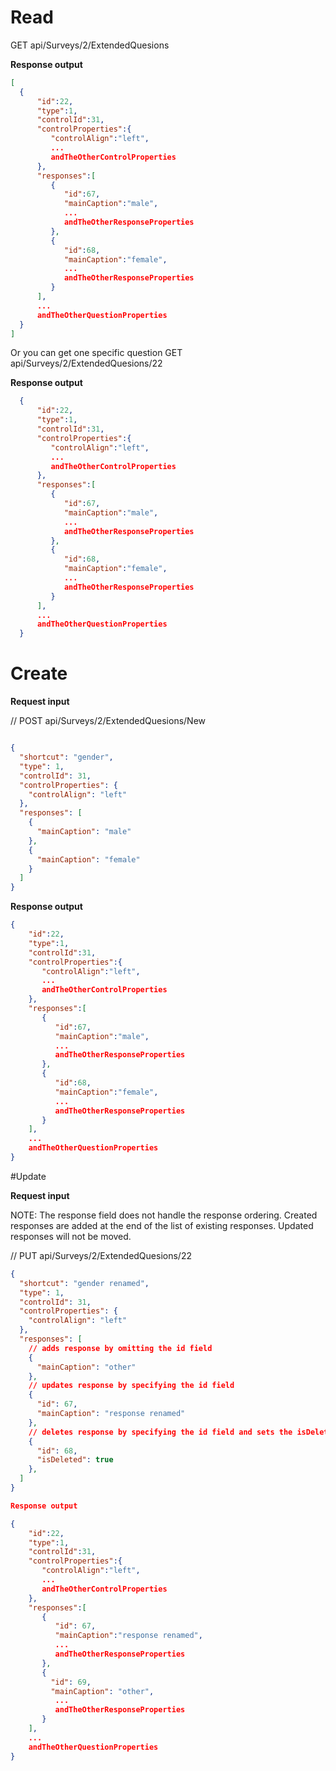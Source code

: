 # Read

GET api/Surveys/2/ExtendedQuesions

**Response output**

```json
[
  {
      "id":22,
      "type":1,
      "controlId":31,
      "controlProperties":{
         "controlAlign":"left",
         ...
         andTheOtherControlProperties
      },
      "responses":[
         {
            "id":67,
            "mainCaption":"male",
            ...
            andTheOtherResponseProperties
         },
         {
            "id":68,
            "mainCaption":"female",
            ...
            andTheOtherResponseProperties
         }
      ],
      ...
      andTheOtherQuestionProperties
  }
]
```

Or you can get one specific question GET api/Surveys/2/ExtendedQuesions/22

**Response output**

```json
  {
      "id":22,
      "type":1,
      "controlId":31,
      "controlProperties":{
         "controlAlign":"left",
         ...
         andTheOtherControlProperties
      },
      "responses":[
         {
            "id":67,
            "mainCaption":"male",
            ...
            andTheOtherResponseProperties
         },
         {
            "id":68,
            "mainCaption":"female",
            ...
            andTheOtherResponseProperties
         }
      ],
      ...
      andTheOtherQuestionProperties
  }
```

# Create

**Request input** 

// POST api/Surveys/2/ExtendedQuesions/New
```json

{
  "shortcut": "gender",
  "type": 1,
  "controlId": 31,
  "controlProperties": {
    "controlAlign": "left"
  },
  "responses": [
    {
      "mainCaption": "male"
    },
    {
      "mainCaption": "female"
    }
  ]
}
```
**Response output**

```json
{
    "id":22,
    "type":1,
    "controlId":31,
    "controlProperties":{
       "controlAlign":"left",
       ...
       andTheOtherControlProperties
    },
    "responses":[
       {
          "id":67,
          "mainCaption":"male",
          ...
          andTheOtherResponseProperties
       },
       {
          "id":68,
          "mainCaption":"female",
          ...
          andTheOtherResponseProperties
       }
    ],
    ...
    andTheOtherQuestionProperties
}
```

#Update

**Request input**

NOTE: The response field does not handle the response ordering.
Created responses are added at the end of the list of existing responses.
Updated responses will not be moved.


// PUT api/Surveys/2/ExtendedQuesions/22

```json
{
  "shortcut": "gender renamed",
  "type": 1,
  "controlId": 31,
  "controlProperties": {
    "controlAlign": "left"
  },
  "responses": [
    // adds response by omitting the id field 
    {
      "mainCaption": "other"
    },
    // updates response by specifying the id field
    {
      "id": 67,
      "mainCaption": "response renamed"
    },
    // deletes response by specifying the id field and sets the isDeleted field
    {
      "id": 68,
      "isDeleted": true
    },
  ]
}
```
```json
Response output

{
    "id":22,
    "type":1,
    "controlId":31,
    "controlProperties":{
       "controlAlign":"left",
       ...
       andTheOtherControlProperties
    },
    "responses":[
       {
          "id": 67,
          "mainCaption":"response renamed",
          ...
          andTheOtherResponseProperties
       },
       {
         "id": 69,
         "mainCaption": "other",
          ...
          andTheOtherResponseProperties
       }
    ],
    ...
    andTheOtherQuestionProperties
}
```
